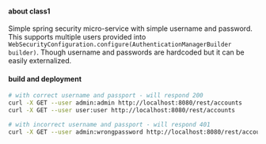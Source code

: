 #### about class1

Simple spring security micro-service with simple username and password. This supports multiple users provided into 
```WebSecurityConfiguration.configure(AuthenticationManagerBuilder builder)```. Though username and passwords are 
hardcoded but it can be easily externalized.

#### build and deployment

```bash 
# with correct username and passport - will respond 200
curl -X GET --user admin:admin http://localhost:8080/rest/accounts
curl -X GET --user user:user http://localhost:8080/rest/accounts

# with incorrect username and passport - will respond 401
curl -X GET --user admin:wrongpassword http://localhost:8080/rest/accounts
```
